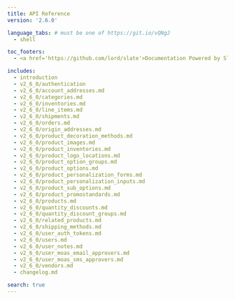 ```yaml
---
title: API Reference
version: '2.6.0'

language_tabs: # must be one of https://git.io/vQNgJ
  - shell

toc_footers:
  - <a href='https://github.com/lord/slate'>Documentation Powered by Slate</a>

includes:
  - introduction
  - v2_6_0/authentication
  - v2_6_0/account_addresses.md
  - v2_6_0/categories.md
  - v2_6_0/inventories.md
  - v2_6_0/line_items.md
  - v2_6_0/shipments.md
  - v2_6_0/orders.md
  - v2_6_0/origin_addresses.md
  - v2_6_0/product_decoration_methods.md
  - v2_6_0/product_images.md
  - v2_6_0/product_inventories.md
  - v2_6_0/product_logo_locations.md
  - v2_6_0/product_option_groups.md
  - v2_6_0/product_options.md
  - v2_6_0/product_personalization_forms.md
  - v2_6_0/product_personalization_inputs.md
  - v2_6_0/product_sub_options.md
  - v2_6_0/product_promostandards.md
  - v2_6_0/products.md
  - v2_6_0/quantity_discounts.md
  - v2_6_0/quantity_discount_groups.md
  - v2_6_0/related_products.md
  - v2_6_0/shipping_methods.md
  - v2_6_0/user_auth_tokens.md
  - v2_6_0/users.md
  - v2_6_0/user_notes.md
  - v2_6_0/user_moas_email_approvers.md
  - v2_6_0/user_moas_sms_approvers.md
  - v2_6_0/vendors.md
  - changelog.md

search: true
---
```

